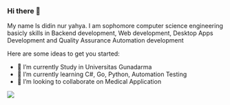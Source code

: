 ### Hi there 👋

My name Is didin nur yahya. I am sophomore computer science engineering basicly skills in Backend development, Web development, Desktop Apps Development and Quality Assurance Automation development

Here are some ideas to get you started:

- 🔭 I’m currently Study in Universitas Gunadarma 
- 🌱 I’m currently learning C#, Go, Python, Automation Testing
- 👯 I’m looking to collaborate on Medical Application


<a href="https://github.com/anuraghazra/github-readme-stats">
  <img align="center" src="https://github-readme-stats.vercel.app/api?username=&show_icons=true" />
</a>

